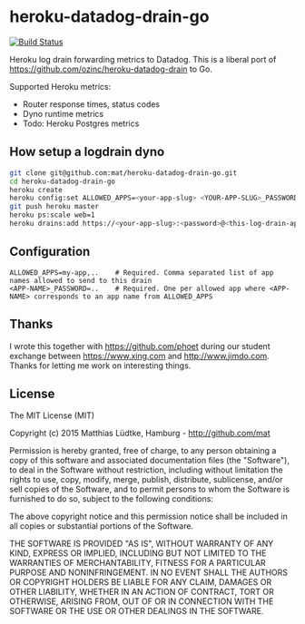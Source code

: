 # heroku-datadog-drain-go

[![Build Status](https://travis-ci.org/mat/heroku-datadog-drain-go.svg)](https://travis-ci.org/mat/heroku-datadog-drain-go)

Heroku log drain forwarding metrics to Datadog. This is a liberal port of <https://github.com/ozinc/heroku-datadog-drain> to Go.

Supported Heroku metrics:

* Router response times, status codes
* Dyno runtime metrics
* Todo: Heroku Postgres metrics


## How setup a logdrain dyno


```bash
git clone git@github.com:mat/heroku-datadog-drain-go.git
cd heroku-datadog-drain-go
heroku create
heroku config:set ALLOWED_APPS=<your-app-slug> <YOUR-APP-SLUG>_PASSWORD=<password>
git push heroku master
heroku ps:scale web=1
heroku drains:add https://<your-app-slug>:<password>@<this-log-drain-app-slug>.herokuapp.com/ --app <your-app-slug>
```


## Configuration

    ALLOWED_APPS=my-app,..    # Required. Comma separated list of app names allowed to send to this drain
    <APP-NAME>_PASSWORD=..    # Required. One per allowed app where <APP-NAME> corresponds to an app name from ALLOWED_APPS


## Thanks

I wrote this together with <https://github.com/phoet> during our student exchange between <https://www.xing.com> and <http://www.jimdo.com>. Thanks for letting me work on interesting things.

## License

The MIT License (MIT)

Copyright (c) 2015 Matthias Lüdtke, Hamburg - http://github.com/mat

Permission is hereby granted, free of charge, to any person obtaining a copy
of this software and associated documentation files (the "Software"), to deal
in the Software without restriction, including without limitation the rights
to use, copy, modify, merge, publish, distribute, sublicense, and/or sell
copies of the Software, and to permit persons to whom the Software is
furnished to do so, subject to the following conditions:

The above copyright notice and this permission notice shall be included in all
copies or substantial portions of the Software.

THE SOFTWARE IS PROVIDED "AS IS", WITHOUT WARRANTY OF ANY KIND, EXPRESS OR
IMPLIED, INCLUDING BUT NOT LIMITED TO THE WARRANTIES OF MERCHANTABILITY,
FITNESS FOR A PARTICULAR PURPOSE AND NONINFRINGEMENT. IN NO EVENT SHALL THE
AUTHORS OR COPYRIGHT HOLDERS BE LIABLE FOR ANY CLAIM, DAMAGES OR OTHER
LIABILITY, WHETHER IN AN ACTION OF CONTRACT, TORT OR OTHERWISE, ARISING FROM,
OUT OF OR IN CONNECTION WITH THE SOFTWARE OR THE USE OR OTHER DEALINGS IN THE
SOFTWARE.
